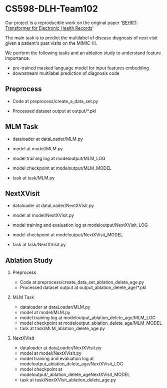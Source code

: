 # CS598-DLH-Team102

Our project is a reproducible work on the original paper '[BEHRT: Transformer for Electronic Health Records](https://www.nature.com/articles/s41598-020-62922-y)' 

The main task is to predict the multilabel of disease diagnosis of next visit given a patient's past visits on the MIMIC-III.

We perform the following tasks and an ablation study to understand feature importance.
  * pre-trained masked language model for input features embedding 
  * downstream multilabel prediction of diagnosis code

    
## Preprocess
* Code at preprocess/create_a_data_set.py

* Processed dataset output at output/*.pkl

## MLM Task
 * dataloader at  dataLoader/MLM.py

  * model at model/MLM.py

* model training log at modeloutput/MLM_LOG

* model checkpoint at modeloutput/MLM_MODEL

* task at task/MLM.py

## NextXVisit
* dataloader at  dataLoader/NextXVisit.py

* model at model/NextXVisit.py

* model training and evaluation log at modeloutput/NextXVisit_LOG

* model checkpoint at modeloutput/NextXVisit_MODEL

* task at task/NextXVisit.py

## Ablation Study
1. Preprocess
   * Code at preprocess/create_data_set_ablation_delete_age.py
   * Processed dataset output at output_ablation_delete_age/*.pkl

2. MLM Task
   * dataloader at  dataLoader/MLM.py
   * model at model/MLM.py
   * model training log at modeloutput_ablation_delete_age/MLM_LOG
   * model checkpoint at modeloutput_ablation_delete_age/MLM_MODEL
   * task at task/MLM_ablation_delete_age.py

3. NextXVisit
   * dataloader at  dataLoader/NextXVisit.py
   * model at model/NextXVisit.py
   * model training and evaluation log at modeloutput_ablation_delete_age/NextXVisit_LOG
   * model checkpoint at modeloutput/_ablation_delete_ageNextXVisit_MODEL
   * task at task/NextXVisit_ablation_delete_age.py
